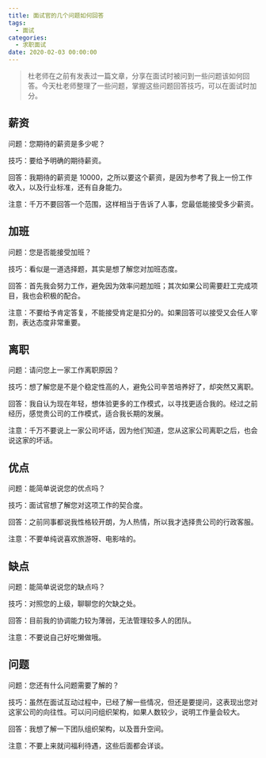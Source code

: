 ```yaml
---
title: 面试官的几个问题如何回答
tags:
  - 面试
categories:
  - 求职面试
date: 2020-02-03 00:00:00
---
```


> 杜老师在之前有发表过一篇文章，分享在面试时被问到一些问题该如何回答。今天杜老师整理了一些问题，掌握这些问题回答技巧，可以在面试时加分。

<!-- more -->

## 薪资

问题：您期待的薪资是多少呢？

技巧：要给予明确的期待薪资。

回答：我期待的薪资是 10000，之所以要这个薪资，是因为参考了我上一份工作收入，以及行业标准，还有自身能力。

注意：千万不要回答一个范围，这样相当于告诉了人事，您最低能接受多少薪资。

## 加班

问题：您是否能接受加班？

技巧：看似是一道选择题，其实是想了解您对加班态度。

回答：首先我会努力工作，避免因为效率问题加班；其次如果公司需要赶工完成项目，我也会积极的配合。

注意：不要给予肯定答复，不能接受肯定是扣分的。如果回答可以接受又会任人宰割，表达态度非常重要。

## 离职

问题：请问您上一家工作离职原因？

技巧：想了解您是不是个稳定性高的人，避免公司辛苦培养好了，却突然又离职。

回答：我自认为现在年轻，想体验更多的工作模式，以寻找更适合我的。经过之前经历，感觉贵公司的工作模式，适合我长期的发展。

注意：千万不要说上一家公司坏话，因为他们知道，您从这家公司离职之后，也会说这家的坏话。

## 优点

问题：能简单说说您的优点吗？

技巧：面试官想了解您对这项工作的契合度。

回答：之前同事都说我性格较开朗，为人热情，所以我才选择贵公司的行政客服。

注意：不要单纯说喜欢旅游呀、电影啥的。

## 缺点

问题：能简单说说您的缺点吗？

技巧：对照您的上级，聊聊您的欠缺之处。

回答：目前我的协调能力较为薄弱，无法管理较多人的团队。

注意：不要说自己好吃懒做哦。

## 问题

问题：您还有什么问题需要了解的？

技巧：虽然在面试互动过程中，已经了解一些情况，但还是要提问，这表现出您对这家公司的向往性。可以问问组织架构，如果人数较少，说明工作量会较大。

回答：我想了解一下团队组织架构，以及晋升空间。

注意：不要上来就问福利待遇，这些后面都会详谈。